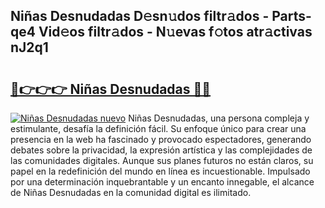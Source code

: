 ## Niñas Desnudadas D𝚎sn𝚞dos filtr𝚊dos - Parts-qe4 Vid𝚎os filtr𝚊dos - N𝚞evas f𝚘tos atr𝚊ctivas nJ2q1

# <h2><a href="http://mbavlui.tromn.icu/?c=Ni%c3%b1as+Desnudadas">🔗👉👉👉 Niñas Desnudadas 🔗🔗</a></h2>

[![Niñas Desnudadas nuevo](https://i.imgur.com/pEAQMta.gif)](http://mbavlui.tromn.icu/?c=Ni%c3%b1as+Desnudadas)
Niñas Desnudadas, una persona compleja y estimulante, desafía la definición fácil. Su enfoque único para crear una presencia en la web ha fascinado y provocado espectadores, generando debates sobre la privacidad, la expresión artística y las complejidades de las comunidades digitales. Aunque sus planes futuros no están claros, su papel en la redefinición del mundo en línea es incuestionable. Impulsado por una determinación inquebrantable y un encanto innegable, el alcance de Niñas Desnudadas en la comunidad digital es ilimitado.
